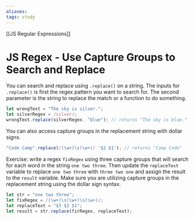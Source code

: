```yaml
---
aliases:
tags: study
---
```

[[JS Regular Expressions]]
# JS Regex - Use Capture Groups to Search and Replace
You can search and replace using `.replace()` on a string. The inputs for `.replace()` is first the regex pattern you want to search for. The second parameter is the string to replace the match or a function to do something.

```js
let wrongText = "The sky is silver.";
let silverRegex = /silver/;
wrongText.replace(silverRegex. "blue"); // returns "The sky is blue."
```

You can also access capture groups in the replacement string with dollar signs.

```js
"Code Camp".replace(/(\w+)\s(\w+)/ '$2 $1'); // returns "Camp Code"
```

Exercise: write a regex `fixRegex` using three capture groups that will search for each word in the string `one two three`. Then update the `replaceText` variable to replace `one two three` with `three two one` and assign the result to the `result` variable. Make sure you are utilizing capture groups in the replacement string using the dollar sign syntax.

```js
let str = "one two three";
let fixRegex = /(\w+)\s(\w+)\s(\w+)/;
let replaceText = "$3 $2 $1";
let result = str.replace(firRegex, replaceText);
```